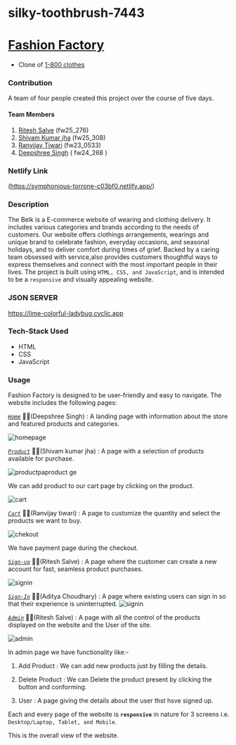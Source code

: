 # silky-toothbrush-7443

# [Fashion Factory ](https://symphonious-torrone-c03bf0.netlify.app/)

- Clone of [1-800 clothes](https://www.belk.com/)

### Contribution

A team of four people created this project over the course of five days.
#### Team Members

1. [Ritesh Salve]() (fw25_276)
2. [Shivam Kumar jha](https://github.com/Shivam6209) (fw25_308)
3. [Ranvijay Tiwari](https://github.com/RanvijayTiwari) (fw23_0533)
4. [Deepshree Singh](https://github.com/DeepshreeSingh) (	fw24_268 )


### Netlify Link
(https://symphonious-torrone-c03bf0.netlify.app/)

### Description
The Belk is a E-commerce website of wearing and clothing delivery. It includes various categories and brands according to the needs of customers.
Our website offers clothings arrangements, wearings and unique brand to celebrate fashion, everyday occasions, and seasonal holidays, and to deliver comfort during times of grief. Backed by a caring team obsessed with service,also provides customers thoughtful ways to express themselves and connect with the most important people in their lives.
The project is built using `HTML, CSS, and JavaScript`, and is intended to be a `responsive` and visually appealing website.

### JSON SERVER 
https://lime-colorful-ladybug.cyclic.app

### Tech-Stack Used 

- HTML
- CSS
- JavaScript


### Usage
Fashion Factory is designed to be user-friendly and easy to navigate. The website includes the following pages:

[*`Home`*](/index.html) 👨‍💼(Deepshree Singh) : A landing page with information about the store and featured products and categories.

![homepage](https://user-images.githubusercontent.com/121334201/229412842-7f9a2b12-8fdd-474c-a9cb-471d6152ba29.png)

[*`Product`*](/product.html) 👨‍💼(Shivam kumar jha) : A page with a selection of products available for purchase.


![productpa![product](https://user-images.githubusercontent.com/121334201/229412917-5be40844-7f94-4bc2-9b05-196112c905c3.png)
ge]()

We can add product to our cart page by clicking on the product.

![cart](https://user-images.githubusercontent.com/121334201/229413018-f806260b-93d0-456d-919c-067999c7bdbb.png)


[*`Cart`*](/cart.html) 👨‍💼(Ranvijay tiwari) : A page to customize the quantity and select the products we want to buy.

![chekout](https://user-images.githubusercontent.com/121334201/229413074-918baf2e-c472-46e7-b3d3-07326f389839.png)



We have payment page during the checkout.

[*`Sign-up`*](/SignUp.html) 👨‍💼(Ritesh Salve) : A page where the customer can create a new account for fast, seamless product purchases.

![signin](https://user-images.githubusercontent.com/121334201/229413124-c2f6f959-d214-402f-b9ec-df4149427335.png)



[*`Sign-In`*](SignIn.html) 👨‍💼(Aditya Choudhary) : A page where existing users can sign in so that their experience is uninterrupted.
![signin](https://user-images.githubusercontent.com/121334201/229413140-87d3245e-1798-4d31-9c59-246ca14dc3d1.png)



[*`Admin`*](/admin.html) 👨‍💼(Ritesh Salve) : A page with all the control of the products displayed on the website and the User of the site.

![admin](https://user-images.githubusercontent.com/121334201/229413167-d46db29e-0d17-495c-a69f-089effaa0f57.png)



In admin page we have functionality like:-

1. Add Product : We can add new products just by filling the details.

2. Delete Product : We can Delete the product present by clicking the button and conforming.

3. User : A page giving the details about the user thst hsve signed up.

Each and every page of the website  is **`responsive`** in nature for 3 screens i.e. `Desktop/Laptop, Tablet, and Mobile`.

This is the overall view of the website.
